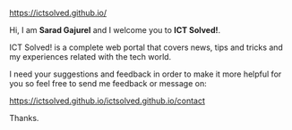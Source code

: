 https://ictsolved.github.io/

Hi, I am <strong>Sarad Gajurel</strong> and I welcome you to <strong>ICT Solved!</strong>.

ICT Solved! is a complete web portal that covers news, tips and tricks and my experiences related with the tech world.

I need your suggestions and feedback in order to make it more helpful for you so feel free to send me feedback or message on:

https://ictsolved.github.io/ictsolved.github.io/contact

Thanks.
